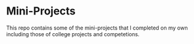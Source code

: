# Mini-Projects
This repo contains some of the mini-projects that I completed on my own including those of college projects and competetions.
